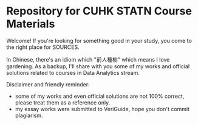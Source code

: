 # Repository for CUHK STATN Course Materials

Welcome! If you're looking for something good in your study, you come to the right place for SOURCES.

In Chinese, there's an idiom which "前人種樹" which means I love gardening.
As a backup, I'll share with you some of my works and official solutions related to courses in Data Analytics stream.

Disclaimer and friendly reminder:
* some of my works and even official solutions are not 100% correct, please treat them as a reference only.
* my essay works were submitted to VeriGuide, hope you don't commit plagiarism.
